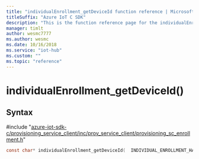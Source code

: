 ```yaml
---                             
title: "individualEnrollment_getDeviceId function reference | Microsoft Docs" 
titleSuffix: "Azure IoT C SDK"            
description: "This is the function reference page for the individualEnrollment_getDeviceId() function in the Azure IoT C SDK. This SDK is used with Azure IoT Hub and Azure IoT Hub Device Provisioning Service"            
manager: timlt                 
author: wesmc7777              
ms.author: wesmc               
ms.date: 10/16/2018                    
ms.service: "iot-hub"             
ms.custom: ""                
ms.topic: "reference"        
---                            
```


# individualEnrollment_getDeviceId()

## Syntax

\#include "[azure-iot-sdk-c/provisioning_service_client/inc/prov_service_client/provisioning_sc_enrollment.h](../provisioning-sc-enrollment-h.md)"  
```C
const char* individualEnrollment_getDeviceId(  INDIVIDUAL_ENROLLMENT_HANDLE  C2);
```

